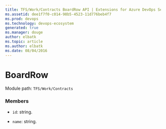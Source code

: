 ```yaml
---
title: TFS/Work/Contracts BoardRow API | Extensions for Azure DevOps Services
ms.assetid: dee1f7f0-c014-98b5-4523-11d776beb4f7
ms.prod: devops
ms.technology: devops-ecosystem
generated: true
ms.manager: douge
author: elbatk
ms.topic: article
ms.author: elbatk
ms.date: 08/04/2016
---
```


# BoardRow

Module path: `TFS/Work/Contracts`


### Members

* `id`: string. 

* `name`: string. 

